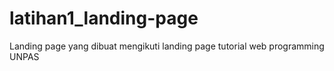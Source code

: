 # latihan1_landing-page
Landing page yang dibuat mengikuti landing page tutorial web programming UNPAS
